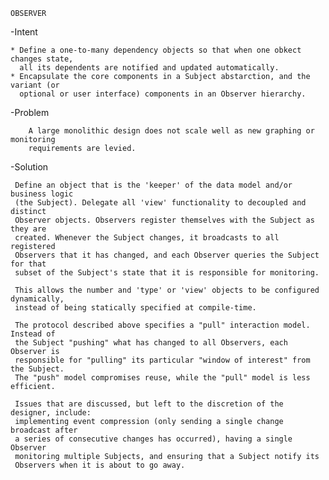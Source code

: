     OBSERVER
    
-Intent

    * Define a one-to-many dependency objects so that when one obkect changes state,
      all its dependents are notified and updated automatically.
    * Encapsulate the core components in a Subject abstarction, and the variant (or
      optional or user interface) components in an Observer hierarchy.
        
-Problem

        A large monolithic design does not scale well as new graphing or monitoring 
        requirements are levied.   
        
-Solution

     Define an object that is the 'keeper' of the data model and/or business logic
     (the Subject). Delegate all 'view' functionality to decoupled and distinct
     Observer objects. Observers register themselves with the Subject as they are
     created. Whenever the Subject changes, it broadcasts to all registered
     Observers that it has changed, and each Observer queries the Subject for that
     subset of the Subject's state that it is responsible for monitoring.
     
     This allows the number and 'type' or 'view' objects to be configured dynamically,
     instead of being statically specified at compile-time.
     
     The protocol described above specifies a "pull" interaction model. Instead of 
     the Subject "pushing" what has changed to all Observers, each Observer is 
     responsible for "pulling" its particular "window of interest" from the Subject.
     The "push" model compromises reuse, while the "pull" model is less efficient.
     
     Issues that are discussed, but left to the discretion of the designer, include:
     implementing event compression (only sending a single change broadcast after 
     a series of consecutive changes has occurred), having a single Observer
     monitoring multiple Subjects, and ensuring that a Subject notify its 
     Observers when it is about to go away.       